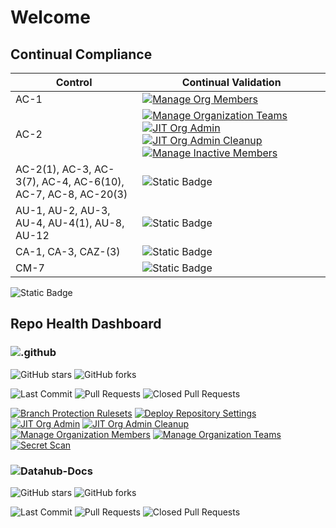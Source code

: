 # Welcome

## Continual Compliance

| Control                                                      | Continual Validation                                                                                                                                                                                                                                                                                                                                                                                                                                                                                                                                                                                                                                                                                                                                                                                                     |
| ------------------------------------------------------------ | ------------------------------------------------------------------------------------------------------------------------------------------------------------------------------------------------------------------------------------------------------------------------------------------------------------------------------------------------------------------------------------------------------------------------------------------------------------------------------------------------------------------------------------------------------------------------------------------------------------------------------------------------------------------------------------------------------------------------------------------------------------------------------------------------------------------------ |
| AC-1                                                         | [![Manage Org Members](https://github.com/fsdh-pfds/.github/actions/workflows/manage-org-members.yml/badge.svg)](https://github.com/fsdh-pfds/.github/actions/workflows/manage-org-members.yml)                                                                                                                                                                                                                                                                                                                                                                                                                                                                                                                                                                                                                          |
| AC-2                                                         | [![Manage Organization Teams](https://github.com/fsdh-pfds/.github/actions/workflows/manage-org-teams.yml/badge.svg)](https://github.com/fsdh-pfds/.github/actions/workflows/manage-org-teams.yml)[![JIT Org Admin](https://github.com/fsdh-pfds/.github/actions/workflows/org-admin-promotion.yml/badge.svg)](https://github.com/fsdh-pfds/.github/actions/workflows/org-admin-promotion.yml)[![JIT Org Admin Cleanup](https://github.com/fsdh-pfds/.github/actions/workflows/org-admin-demotion.yml/badge.svg)](https://github.com/fsdh-pfds/.github/actions/workflows/org-admin-demotion.yml)[![Manage Inactive Members](https://github.com/fsdh-pfds/.github/actions/workflows/manage-org-inactive-members.yaml/badge.svg)](https://github.com/fsdh-pfds/.github/actions/workflows/manage-org-inactive-members.yaml) |
| AC-2(1), AC-3, AC-3(7), AC-4, AC-6(10), AC-7, AC-8, AC-20(3) | ![Static Badge](https://img.shields.io/badge/GitHub-Inherited-brightgreen?style=flat&logo=github&logoColor=white&labelColor=24292e)                                                                                                                                                                                                                                                                                                                                                                                                                                                                                                                                                                                                                                                                                      |
| AU-1, AU-2, AU-3, AU-4, AU-4(1), AU-8, AU-12                 | ![Static Badge](https://img.shields.io/badge/GitHub-Inherited-brightgreen?style=flat&logo=github&logoColor=white&labelColor=24292e)                                                                                                                                                                                                                                                                                                                                                                                                                                                                                                                                                                                                                                                                                      |
| CA-1, CA-3, CAZ-(3)                                          | ![Static Badge](https://img.shields.io/badge/GitHub-Inherited-brightgreen?style=flat&logo=github&logoColor=white&labelColor=24292e)                                                                                                                                                                                                                                                                                                                                                                                                                                                                                                                                                                                                                                                                                      |
| CM-7                                                         | ![Static Badge](https://img.shields.io/badge/GitHub-Inherited-brightgreen?style=flat&logo=github&logoColor=white&labelColor=24292e)                                                                                                                                                                                                                                                                                                                                                                                                                                                                                                                                                                                                                                                                                      |

![Static Badge](https://img.shields.io/badge/GitHub-Inherited-brightgreen?style=flat&logo=github&logoColor=white&labelColor=24292e)

## Repo Health Dashboard

### ![.github](https://github.com/fsdh-pfds/.github)

![GitHub stars](https://img.shields.io/github/stars/fsdh-pfds/.github?style=social)
![GitHub forks](https://img.shields.io/github/forks/fsdh-pfds/.github?style=social)

![Last Commit](https://img.shields.io/github/last-commit/fsdh-pfds/.github) ![Pull Requests](https://img.shields.io/github/issues-pr/fsdh-pfds/.github) ![Closed Pull Requests](https://img.shields.io/github/issues-pr-closed/fsdh-pfds/.github)

[![Branch Protection Rulesets](https://github.com/fsdh-pfds/.github/actions/workflows/manage-org-repo-rulesets.yml/badge.svg)](https://github.com/fsdh-pfds/.github/actions/workflows/manage-org-repo-rulesets.yml)
[![Deploy Repository Settings](https://github.com/fsdh-pfds/.github/actions/workflows/manage-org-repo-settings.yaml/badge.svg)](https://github.com/fsdh-pfds/.github/actions/workflows/manage-org-repo-settings.yaml)
[![JIT Org Admin](https://github.com/fsdh-pfds/.github/actions/workflows/org-admin-promotion.yml/badge.svg)](https://github.com/fsdh-pfds/.github/actions/workflows/org-admin-promotion.yml)
[![JIT Org Admin Cleanup](https://github.com/fsdh-pfds/.github/actions/workflows/org-admin-demotion.yml/badge.svg)](https://github.com/fsdh-pfds/.github/actions/workflows/org-admin-demotion.yml)
[![Manage Organization Members](https://github.com/fsdh-pfds/.github/actions/workflows/manage-org-members.yml/badge.svg)](https://github.com/fsdh-pfds/.github/actions/workflows/manage-org-members.yml)
[![Manage Organization Teams](https://github.com/fsdh-pfds/.github/actions/workflows/manage-org-teams.yml/badge.svg)](https://github.com/fsdh-pfds/.github/actions/workflows/manage-org-teams.yml)
[![Secret Scan](https://github.com/fsdh-pfds/.github/actions/workflows/secret-scanning.yml/badge.svg)](https://github.com/fsdh-pfds/.github/actions/workflows/secret-scanning.yml)

### ![Datahub-Docs](<[https://github.com/fsdh-pfds/datahub-docs](https://github.com/fsdh-pfds/datahub-docs)>)

![GitHub stars](https://img.shields.io/github/stars/fsdh-pfds/datahub-docs?style=social)
![GitHub forks](https://img.shields.io/github/forks/fsdh-pfds/datahub-docs?style=social)

![Last Commit](https://img.shields.io/github/last-commit/fsdh-pfds/datahub-docs) ![Pull Requests](https://img.shields.io/github/issues-pr/fsdh-pfds/datahub-docs) ![Closed Pull Requests](https://img.shields.io/github/issues-pr-closed/fsdh-pfds/datahub-docs)
